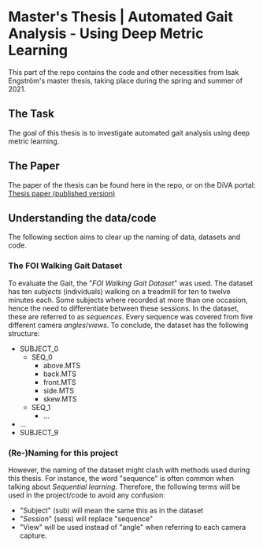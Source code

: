 # Master's Thesis | Automated Gait Analysis - Using Deep Metric Learning

This part of the repo contains the code and other necessities from Isak Engström's master thesis, taking place during the spring and summer of 2021. 

## The Task
The goal of this thesis is to investigate automated gait analysis using deep metric learning.

## The Paper
The paper of the thesis can be found here in the repo, or on the DiVA portal: [Thesis paper (published version)](http://urn.kb.se/resolve?urn=urn%3Anbn%3Ase%3Aliu%3Adiva-178139)

## Understanding the data/code 
The following section aims to clear up the naming of data, datasets and code.  

### The FOI Walking Gait Dataset
To evaluate the Gait, the "*FOI Walking Gait Dataset*" was used. The dataset has ten *subjects* (individuals) walking on a 
treadmill for ten to twelve minutes each. Some subjects where recorded at more than one occasion, hence the need to differentiate 
between these sessions. In the dataset, these are referred to as *sequences*. Every sequence was covered from
five different camera *angles*/*views*. To conclude, the dataset has the following structure:
- SUBJECT_0 
    - SEQ_0
        - above.MTS
        - back.MTS
        - front.MTS
        - side.MTS
        - skew.MTS
    - SEQ_1
        - ...      
- ...
- SUBJECT_9

### (Re-)Naming for this project

However, the naming of the dataset might clash with methods used during this thesis. For instance, the word "sequence"
is often common when talking about *Sequential learning*. Therefore, the following terms will be used in the project/code
to avoid any confusion:

- "Subject" (sub) will mean the same this as in the dataset 
- "*Session*" (sess) will replace "sequence"
- "View" will be used instead of "angle" when referring to each camera capture. 